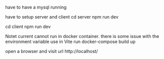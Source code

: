 have to have a mysql running

have to setup server and client
cd server
npm run dev

cd client
npm run dev



Notet current cannot run in docker container.  there is some issue with the environment variable use in Vite
run 
docker-compose build up

open a browser and visit url http://localhost/

